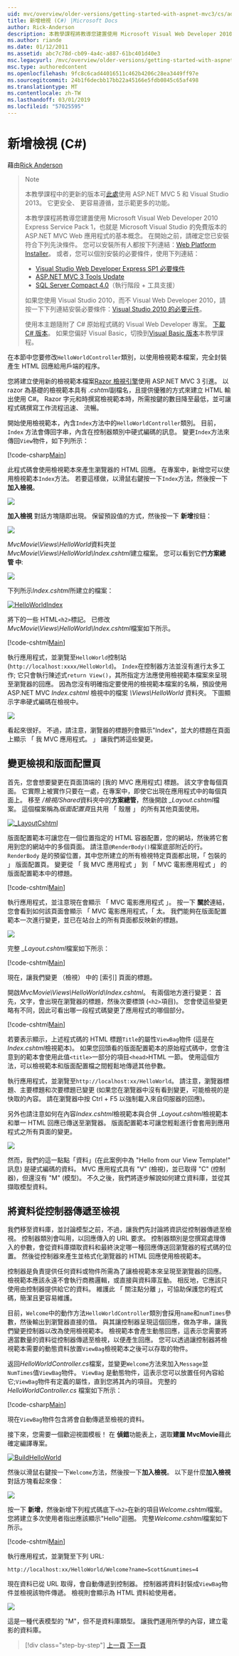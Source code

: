 ```yaml
---
uid: mvc/overview/older-versions/getting-started-with-aspnet-mvc3/cs/adding-a-view
title: 新增檢視 (C#) |Microsoft Docs
author: Rick-Anderson
description: 本教學課程將教導您建置使用 Microsoft Visual Web Developer 2010 Express Service Pack 1，也就是 ASP.NET MVC Web 應用程式的基本概念...
ms.author: riande
ms.date: 01/12/2011
ms.assetid: abc7c78d-cb09-4a4c-a887-61bc401d40e3
msc.legacyurl: /mvc/overview/older-versions/getting-started-with-aspnet-mvc3/cs/adding-a-view
msc.type: authoredcontent
ms.openlocfilehash: 9fc8c6cad44016511c462b4206c28ea3449ff97e
ms.sourcegitcommit: 24b1f6decbb17bb22a45166e5fdb0845c65af498
ms.translationtype: MT
ms.contentlocale: zh-TW
ms.lasthandoff: 03/01/2019
ms.locfileid: "57025595"
---
```

<a name="adding-a-view-c"></a>新增檢視 (C#)
====================
藉由[Rick Anderson]((https://twitter.com/RickAndMSFT))

> > [!NOTE]
> > 本教學課程中的更新的版本可[此處](../../../getting-started/introduction/getting-started.md)使用 ASP.NET MVC 5 和 Visual Studio 2013。 它更安全、 更容易遵循，並示範更多的功能。
> 
> 
> 本教學課程將教導您建置使用 Microsoft Visual Web Developer 2010 Express Service Pack 1，也就是 Microsoft Visual Studio 的免費版本的 ASP.NET MVC Web 應用程式的基本概念。 在開始之前，請確定您已安裝符合下列先決條件。 您可以安裝所有人都按下列連結：[Web Platform Installer](https://www.microsoft.com/web/gallery/install.aspx?appid=VWD2010SP1Pack)。 或者，您可以個別安裝的必要條件，使用下列連結：
> 
> - [Visual Studio Web Developer Express SP1 必要條件](https://www.microsoft.com/web/gallery/install.aspx?appid=VWD2010SP1Pack)
> - [ASP.NET MVC 3 Tools Update](https://www.microsoft.com/web/gallery/install.aspx?appsxml=&amp;appid=MVC3)
> - [SQL Server Compact 4.0](https://www.microsoft.com/web/gallery/install.aspx?appid=SQLCE;SQLCEVSTools_4_0)（執行階段 + 工具支援）
> 
> 如果您使用 Visual Studio 2010，而不 Visual Web Developer 2010，請按一下下列連結安裝必要條件：[Visual Studio 2010 的必要元件](https://www.microsoft.com/web/gallery/install.aspx?appsxml=&amp;appid=VS2010SP1Pack)。
> 
> 使用本主題隨附了 C# 原始程式碼的 Visual Web Developer 專案。 [下載 C# 版本](https://code.msdn.microsoft.com/Introduction-to-MVC-3-10d1b098)。 如果您偏好 Visual Basic，切換到[Visual Basic 版本](../vb/intro-to-aspnet-mvc-3.md)本教學課程。


在本節中您要修改`HelloWorldController`類別，以使用檢視範本檔案，完全封裝產生 HTML 回應給用戶端的程序。

您將建立使用新的檢視範本檔案[Razor 檢視引擎](https://weblogs.asp.net/scottgu/archive/2010/07/02/introducing-razor.aspx)使用 ASP.NET MVC 3 引進。 以 razor 為基礎的檢視範本具有 *.cshtml*副檔名，且提供優雅的方式來建立 HTML 輸出使用 C#。 Razor 字元和時撰寫檢視範本時，所需按鍵的數目降至最低，並可讓程式碼撰寫工作流程迅速、 流暢。

開始使用檢視範本，內含`Index`方法中的`HelloWorldController`類別。 目前，`Index` 方法會傳回字串，內含在控制器類別中硬式編碼的訊息。 變更`Index`方法來傳回`View`物件，如下列所示：

[!code-csharp[Main](adding-a-view/samples/sample1.cs)]

此程式碼會使用檢視範本來產生瀏覽器的 HTML 回應。 在專案中，新增您可以使用檢視範本`Index`方法。 若要這樣做，以滑鼠右鍵按一下`Index`方法，然後按一下**加入檢視**。

![](adding-a-view/_static/image1.png)

**加入檢視** 對話方塊隨即出現。 保留預設值的方式，然後按一下 **新增**按鈕：

![](adding-a-view/_static/image2.png)

*MvcMovie\Views\HelloWorld*資料夾並*MvcMovie\Views\HelloWorld\Index.cshtml*建立檔案。 您可以看到它們**方案總管 中**:

![](adding-a-view/_static/image3.png)

下列所示*Index.cshtml*所建立的檔案：

[![HelloWorldIndex](adding-a-view/_static/image5.png)](adding-a-view/_static/image4.png)

將下的一些 HTML`<h2>`標記。 已修改*MvcMovie\Views\HelloWorld\Index.cshtml*檔案如下所示。

[!code-cshtml[Main](adding-a-view/samples/sample2.cshtml)]

執行應用程式，並瀏覽至`HelloWorld`控制站 (`http://localhost:xxxx/HelloWorld`)。 `Index`在控制器方法並沒有進行太多工作; 它只會執行陳述式`return View()`，其所指定方法應使用檢視範本檔案來呈現至瀏覽器的回應。 因為您沒有明確指定要使用的檢視範本檔案的名稱，預設使用 ASP.NET MVC *Index.cshtml* 檢視中的檔案 *\Views\HelloWorld* 資料夾。 下圖顯示字串硬式編碼在檢視中。

![](adding-a-view/_static/image6.png)

看起來很好。 不過，請注意，瀏覽器的標題列會顯示"Index"，並大的標題在頁面上顯示 「 我 MVC 應用程式。 」 讓我們將這些變更。

## <a name="changing-views-and-layout-pages"></a>變更檢視和版面配置頁

首先，您會想要變更在頁面頂端的 [我的 MVC 應用程式] 標題。 該文字會每個頁面。 它實際上被實作只要在一處，在專案中，即使它出現在應用程式中的每個頁面上。 移至 */檢視/Shared*資料夾中的**方案總管**，然後開啟 *\_Layout.cshtml*檔案。 這個檔案稱為*版面配置頁*且共用 「 殼層 」 的所有其他頁面使用。

[![_LayoutCshtml](adding-a-view/_static/image8.png)](adding-a-view/_static/image7.png)

版面配置範本可讓您在一個位置指定的 HTML 容器配置，您的網站，然後將它套用到您的網站中的多個頁面。 請注意`@RenderBody()`檔案底部附近的行。 `RenderBody` 是的預留位置，其中您所建立的所有檢視特定頁面都出現，「 包裝的 」 版面配置頁。 變更從 「 我 MVC 應用程式 」 到 「 MVC 電影應用程式 」 的版面配置範本中的標題。

[!code-cshtml[Main](adding-a-view/samples/sample3.cshtml)]

執行應用程式，並注意現在會顯示 「 MVC 電影應用程式 」。 按一下 **關於**連結，您會看到如何該頁面會顯示 「 MVC 電影應用程式，「 太。 我們能夠在版面配置範本一次進行變更，並已在站台上的所有頁面都反映新的標題。

![](adding-a-view/_static/image9.png)

完整 *\_Layout.cshtml*檔案如下所示：

[!code-cshtml[Main](adding-a-view/samples/sample4.cshtml)]

現在，讓我們變更 （檢視） 中的 [索引] 頁面的標題。

開啟*MvcMovie\Views\HelloWorld\Index.cshtml*。 有兩個地方進行變更： 首先，文字，會出現在瀏覽器的標題，然後次要標頭 (`<h2>`項目)。 您會使這些變更略有不同，因此可看出哪一段程式碼變更了應用程式的哪個部分。

[!code-cshtml[Main](adding-a-view/samples/sample5.cshtml)]

若要表示顯示，上述程式碼的 HTML 標題`Title`的屬性`ViewBag`物件 (這是在*Index.cshtml*檢視範本)。 如果您回頭看的版面配置範本的原始程式碼中，您會注意到的範本會使用此值`<title>`一部分的項目`<head>`HTML 一節。 使用這個方法，可以檢視範本和版面配置檔之間輕鬆地傳遞其他參數。

執行應用程式，並瀏覽至`http://localhost:xx/HelloWorld`。 請注意，瀏覽器標題、主要標題和次要標題已變更 (如果您在瀏覽器中沒有看到變更，可能檢視的是快取的內容。 請在瀏覽器中按 Ctrl + F5 以強制載入來自伺服器的回應)。

另外也請注意如何在內容*Index.cshtml*檢視範本與合併 *\_Layout.cshtml*檢視範本和單一 HTML 回應已傳送至瀏覽器。 版面配置範本可讓您輕鬆進行會套用到應用程式之所有頁面的變更。

![](adding-a-view/_static/image10.png)

然而，我們的這一點點「資料」(在此案例中為 "Hello from our View Template!" 訊息) 是硬式編碼的資料。 MVC 應用程式具有 "V" (檢視)，並已取得 "C" (控制器)，但還沒有 "M" (模型)。 不久之後，我們將逐步解說如何建立資料庫，並從其擷取模型資料。

## <a name="passing-data-from-the-controller-to-the-view"></a>將資料從控制器傳遞至檢視

我們移至資料庫，並討論模型之前，不過，讓我們先討論將資訊從控制器傳遞至檢視。 控制器類別會叫用，以回應傳入的 URL 要求。 控制器類別是您撰寫處理傳入的參數，會從資料庫擷取資料和最終決定哪一種回應傳送回瀏覽器的程式碼的位置。 然後從控制器來產生並格式化瀏覽器的 HTML 回應使用檢視範本。

控制器是負責提供任何資料或物件所需為了讓檢視範本來呈現至瀏覽器的回應。 檢視範本應該永遠不會執行商務邏輯，或直接與資料庫互動。 相反地，它應該只使用由控制器提供給它的資料。 維護此 「 關注點分離 」，可協助保護您的程式碼，簡潔且更容易維護。

目前，`Welcome`中的動作方法`HelloWorldController`類別會採用`name`和`numTimes`參數，然後輸出到瀏覽器直接的值。 與其讓控制器呈現這個回應，做為字串，讓我們變更控制器以改為使用檢視範本。 檢視範本會產生動態回應，這表示您需要將適當數量的資料從控制器傳遞至檢視，以便產生回應。 您可以透過讓控制器將檢視範本需要的動態資料放置`ViewBag`檢視範本之後可以存取的物件。

返回*HelloWorldController.cs*檔案，並變更`Welcome`方法來加入`Message`並`NumTimes`值`ViewBag`物件。 `ViewBag` 是動態物件，這表示您可以放置任何內容給它;`ViewBag`物件有定義的屬性，直到您將其內的項目。 完整的 *HelloWorldController.cs* 檔案如下所示：

[!code-csharp[Main](adding-a-view/samples/sample6.cs)]

現在`ViewBag`物件包含將會自動傳遞至檢視的資料。

接下來，您需要一個歡迎視圖模板！ 在 **偵錯**功能表上，選取**建置 MvcMovie**藉此確定編譯專案。

[![BuildHelloWorld](adding-a-view/_static/image12.png)](adding-a-view/_static/image11.png)

然後以滑鼠右鍵按一下`Welcome`方法，然後按一下**加入檢視**。 以下是什麼**加入檢視**對話方塊看起來像：

![](adding-a-view/_static/image13.png)

按一下 **新增**，然後新增下列程式碼底下`<h2>`在新的項目*Welcome.cshtml*檔案。 您將建立多次使用者指出應該顯示"Hello"迴圈。 完整*Welcome.cshtml*檔案如下所示。

[!code-cshtml[Main](adding-a-view/samples/sample7.cshtml)]

執行應用程式，並瀏覽至下列 URL:

`http://localhost:xx/HelloWorld/Welcome?name=Scott&numtimes=4`

現在資料已從 URL 取得，會自動傳遞到控制器。 控制器將資料封裝成`ViewBag`物件並檢視該物件傳遞。 檢視則會顯示為 HTML 資料給使用者。

![](adding-a-view/_static/image14.png)

這是一種代表模型的 "M"，但不是資料庫類型。 讓我們運用所學的內容，建立電影的資料庫。

> [!div class="step-by-step"]
> [上一頁](adding-a-controller.md)
> [下一頁](adding-a-model.md)
